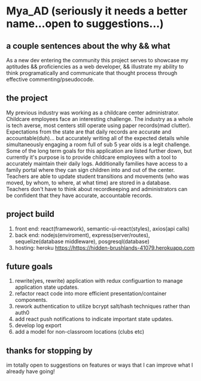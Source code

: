 # Mya_AD (seriously it needs a better name...open to suggestions...)

## a couple sentences about the why && what
As a new dev entering the community this project serves to showcase my aptitudes && proficiencies as a web developer, && illustrate my ability to think programatically and communicate that thought process through effective commenting/pseudocode.

## the project
My previous industry was working as a childcare center administrator. Childcare employees face an interesting challenge. The industry as a whole is tech averse, most centers still operate using paper records(mad clutter). Expectations from the state are that daily records are accurate and accountable(duh)... but accurately writing all of the expected details while simultaneously engaging a room full of sub 5 year olds is a legit challenge. Some of the long term goals for this application are listed further down, but currently it's purpose is to provide childcare employees with a tool to accurately maintain their daily logs. Additionally families have access to a family portal where they can sign children into and out of the center. Teachers are able to update student transitions and movements (who was moved, by whom, to where, at what time) are stored in a database. Teachers don't have to think about recordkeeping and administrators can be confident that they have accurate, accountable records.

## project build
1. front end: react(framework), semantic-ui-react(styles), axios(api calls)
2. back end: nodejs(enviroment), express(server/routes), sequelize(database middleware), posgresql(database)
3. hosting: heroku <https://https://hidden-brushlands-41079.herokuapp.com>

## future goals

1. rewrite(yes, rewrite) application with redux configuartion to manage application state updates.
2. refactor react code into more efficient presentation/container components.
3. rework authentication to utilize bcrypt salt/hash techniques rather than auth0
4. add react push notifications to indicate important state updates.
5. develop log export
6. add a model for non-classroom locations (clubs etc)

## thanks for stopping by

im totally open to suggestions on features or ways that I can improve what I already have going!

